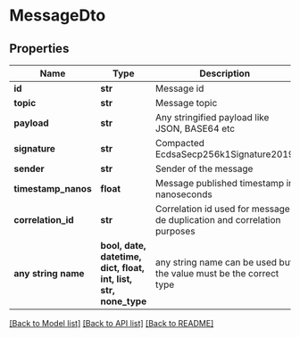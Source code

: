 # MessageDto


## Properties
Name | Type | Description | Notes
------------ | ------------- | ------------- | -------------
**id** | **str** | Message id | 
**topic** | **str** | Message topic | 
**payload** | **str** | Any stringified payload like JSON, BASE64 etc | 
**signature** | **str** | Compacted EcdsaSecp256k1Signature2019 | 
**sender** | **str** | Sender of the message | 
**timestamp_nanos** | **float** | Message published timestamp in nanoseconds | 
**correlation_id** | **str** | Correlation id used for message de duplication and correlation purposes | [optional] 
**any string name** | **bool, date, datetime, dict, float, int, list, str, none_type** | any string name can be used but the value must be the correct type | [optional]

[[Back to Model list]](../README.md#documentation-for-models) [[Back to API list]](../README.md#documentation-for-api-endpoints) [[Back to README]](../README.md)


